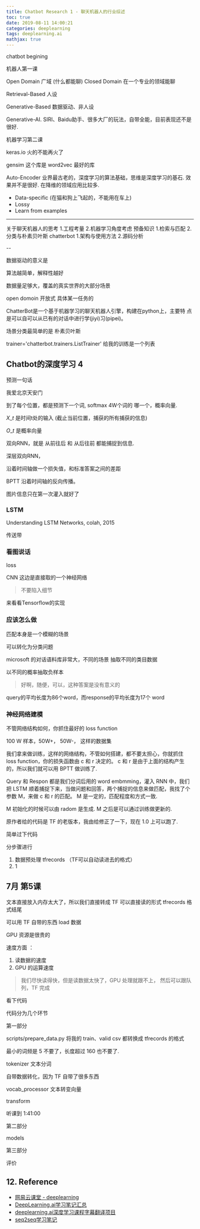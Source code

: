 ```yaml
---
title: Chatbot Research 1 - 聊天机器人的行业综述
toc: true
date: 2019-08-11 14:00:21
categories: deeplearning
tags: deeplearning.ai
mathjax: true
---
```


<script type="text/x-mathjax-config">
  MathJax.Hub.Config({
    extensions: ["tex2jax.js"],
    jax: ["input/TeX"],
    tex2jax: {
      inlineMath: [ ['$','$'], ['\\(','\\)'] ],
      displayMath: [ ['$$','$$']],
      processEscapes: true
    }
  });
</script>
<script type="text/javascript" src="https://cdn.mathjax.org/mathjax/latest/MathJax.js?config=TeX-AMS_HTML,http://myserver.com/MathJax/config/local/local.js">
</script>

chatbot begining

<!-- more -->

机器人第一课

Open Domain 广域 (什么都能聊)
Closed Domain 在一个专业的领域能聊

Retrieval-Based 人设

Generative-Based 数据驱动、非人设

Generative-AI. SIRI、Baidu助手、很多大厂的玩法，自带全能，目前表现还不是很好.

机器学习第二课

keras.io 火的不能再火了

gensim 这个库是 word2vec 最好的库

Auto-Encoder 业界最古老的，深度学习的算法基础，思维是深度学习的基石. 效果并不是很好. 在降维的领域应用比较多.

- Data-specific (在猫和狗上飞起的，不能用在车上)
- Lossy
- Learn from examples

---

关于聊天机器人的思考 1.工程考量
2.机器学习角度考虑
 预备知识 1.检索与匹配
2.分类与朴素贝叶斯
 chatterbot 1.架构与使用方法 2.源码分析

--

数据驱动的意义是

算法越简单，解释性越好

数据量足够大，覆盖的真实世界的大部分场景

open domoin 开放式
具体某一任务的

ChatterBot是一个基于机器学习的聊天机器人引擎，构建在python上，主要特 点是可以自可以从已有的对话中进行学(jiyi)习(pipei)。

场景分类最简单的是 朴素贝叶斯


trainer='chatterbot.trainers.ListTrainer' 给我的训练是一个列表


## Chatbot的深度学习 4

预测一句话

我爱北京天安门

到了每个位置，都是预测下一个词, softmax 4W个词的 哪一个，概率向量.

$X\_t$ 是时间t处的输入 (截止当前位置，捕获的所有捕获的信息)

$O\_t$ 是概率向量

双向RNN，就是 从前往后 和 从后往前 都能捕捉到信息.

深层双向RNN，

沿着时间轴做一个损失值，和标准答案之间的差距

BPTT 沿着时间轴的反向传播。

图片信息只在第一次灌入就好了

### LSTM

Understanding LSTM Networks, colah, 2015

传送带

### 看图说话

loss

CNN 这边是直接取的一个神经网络

> 不要陷入细节

来看看Tensorflow的实现
   
### 应该怎么做

匹配本身是一个模糊的场景

可以转化为分类问题

microsoft 的对话语料库非常大，不同的场景 抽取不同的类目数据

以不同的概率抽取负样本

> 好啊，随便，可以，这种答案是没有意义的

query的平均长度为86个word，而response的平均长度为17个 word

### 神经网络建模

不管网络结构如何，你抓住最好的 loss function

100 W 样本，50W+， 50W-， 这样的数据集

我们拿来做训练，这样的网络结构，不管如何搭建，都不要太担心，你就抓住 loss function，你的损失函数由 c 和 r 决定的。 c 和 r 是由于上面的结构产生的，所以我们就可以用 BPTT 做训练了. 


Query 和 Respon 都是我们分词后用的 word embmming，灌入 RNN 中，我们把 LSTM 顺着捕捉下来，当做问题和回答，两个捕捉的信息来做匹配，我找了个参数 M，来做 c 和 r 的匹配。 M 是一定的，匹配程度和方式一致.

M 初始化的时候可以由 radom 是生成. M 之后是可以通过训练做更新的.

原作者给的代码是 TF 的老版本，我由给修正了一下，现在 1.0 上可以跑了.

简单过下代码


分步骤进行

 1. 数据预处理 tfrecords （TF可以自动读进去的格式）
 2. 1

## 7月 第5课


文本直接放入内存太大了，所以我们直接转成 TF 可以直接读的形式 tfrecords 格式结尾

可以用 TF 自带的东西 load 数据

GPU 资源是很贵的

速度方面 ：

1. 读数据的速度
2. GPU 的运算速度

> 我们尽快读得快，但是读数据太快了，GPU 处理就跟不上， 然后可以跟队列，TF 完成

看下代码

代码分为几个环节

第一部分
  
  scripts/prepare_data.py
   将我的 train、valid csv 都转换成 tfrecords 的格式
   
   最小的词频是 5  不要了，长度超过 160 也不要了.
   
   tokenizer 文本分词
   
   自带数据转化，因为 TF 自带了很多东西
   
   vocab_processor 文本转变向量
   
   transform
   
   听课到 1:41:00
   
第二部分

  models

第三部分

  评价
  

## 12. Reference

- [网易云课堂 - deeplearning][1]
- [DeepLearning.ai学习笔记汇总][4]
- [deeplearning.ai深度学习课程字幕翻译项目][5]
- [seq2seq学习笔记][6]

[1]: https://study.163.com/my#/smarts
[2]: https://daniellaah.github.io/2017/deeplearning-ai-Improving-Deep-Neural-Networks-week1.html
[3]: https://www.coursera.org/specializations/deep-learning
[4]: http://www.cnblogs.com/marsggbo/p/7470989.html
[5]: https://www.ctolib.com/Yukong-Deeplearning-ai-Solutions.html
[6]: https://blog.csdn.net/Jerr__y/article/details/53749693

